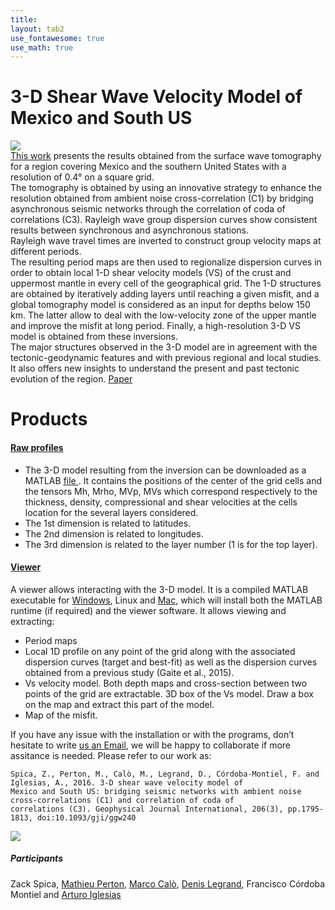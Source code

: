 ```yaml
---
title: 
layout: tab2
use_fontawesome: true
use_math: true
---
```


<!-- Research -->
<h1 class="section-title">3-D Shear Wave Velocity Model of Mexico and South US</h1>

<div class="row content-row">
<div class="col-12 col-sm-5 image-wrapper">
    <img src="{{ site.baseurl }}/images/mexsections.png">
</div>
<div class="col-12 col-sm-7">
<a href="https://academic.oup.com/gji/article-abstract/206/3/1795/2583531" target="_blank">This work</a> presents the results obtained from the surface wave tomography for a region covering Mexico and the southern United States with a resolution of 0.4° on a square grid.<br />
The tomography is obtained by using an innovative strategy to enhance the resolution obtained from ambient noise cross-correlation (C1) by bridging asynchronous seismic networks through the correlation of coda of correlations (C3). Rayleigh wave group dispersion curves show consistent results between synchronous and asynchronous stations.<br />
Rayleigh wave travel times are inverted to construct group velocity maps at different periods.<br />
The resulting period maps are then used to regionalize dispersion curves in order to obtain local 1-D shear velocity models (VS) of the crust and uppermost mantle in every cell of the geographical grid. The 1-D structures are obtained by iteratively adding layers until reaching a given misfit, and a global tomography model is considered as an input for depths below 150 km. The latter allow to deal with the low-velocity zone of the upper mantle and improve the misfit at long period. Finally, a high-resolution 3-D VS model is obtained from these inversions.<br />
The major structures observed in the 3-D model are in agreement with the tectonic-geodynamic features and with previous regional and local studies. It also offers new insights to understand the present and past tectonic evolution of the region. <a href="https://drive.google.com/open?id=1VpnLGRPXc2c2VhYlfmyeVx0nQOv0lvJG" target="_blank"><i class="fa fa-file"></i> Paper</a>
</div>

<div>
<h1> Products </h1>
<h4><u>Raw profiles</u></h4>
<div class="row content-row">

<div class="col-12 col-sm-12"><ul>
<li>The 3-D model resulting from the inversion can be downloaded as a MATLAB <a href="https://github.com/zackspica/zackspica.github.io/releases/tag/Models" target="_blank"><i class="fa fa-save"></i> file </a>. It contains the positions of the center of the grid cells and the tensors Mh, Mrho, MVp, MVs which correspond respectively to the thickness, density, compressional and shear velocities at the cells location for the several layers considered.</li>
<li>The 1st dimension is related to latitudes.</li>
<li>The 2nd dimension is related to longitudes.</li>
<li>The 3rd dimension is related to the layer number (1 is for the top layer).</li></ul>


<h4><u>Viewer </u></h4>
A viewer allows interacting with the 3-D model. It is a compiled MATLAB executable for <a href="https://github.com/zackspica/zackspica.github.io/releases/tag/final" target="_blank"><i class="fa Windows"></i>Windows</a>, Linux and <a href="https://github.com/zackspica/zackspica.github.io/releases/tag/finalMac" target="_blank"><i class="fa Apple"></i>Mac</a>, which will install both the MATLAB runtime (if required) and the viewer software. It allows viewing and extracting: <ul>
<li>Period maps</li> 
<li>Local 1D profile on any point of the grid along with the associated dispersion curves (target and best-fit) as well as the dispersion curves obtained from a previous study (Gaite et al., 2015).</li>
<li>Vs velocity model. Both depth maps and cross-section between two points of the grid are extractable. 3D box of the Vs model. Draw a box on the map and extract this part of the model.</li>
<li>Map of the misfit.</li></ul>
If you have any issue with the installation or with the programs, don’t hesitate to write <a href="mailto:mathieuperton@gmail.com;zspica@stanford.edu;"> <i class="far fa-envelope"></i> us an Email</a>, we will be happy to collaborate if more assitance is needed. Please refer to our work as:
<pre class="code">
<span><code>Spica, Z., Perton, M., Calò, M., Legrand, D., Córdoba-Montiel, F. and Iglesias, A., 2016. 3-D shear wave velocity model of 
Mexico and South US: bridging seismic networks with ambient noise cross-correlations (C1) and correlation of coda of 
correlations (C3). Geophysical Journal International, 206(3), pp.1795-1813, doi:10.1093/gji/ggw240</code></span>
</pre>

<div class="col-12 col-sm-12 image-wrapper">
    <img src="{{ site.baseurl }}/images/vidsures.gif">
</div>
</div>


<div>
<h5> Participants </h5>
Zack Spica, <a href="http://www.igum.unam.mx/mperton/" target="_blank">Mathieu Perton</a>, 
<a href="http://marcocalo.weebly.com/" target="_blank">Marco Calò</a>, <a href="https://scholar.google.es/citations?user=8GVIsq8AAAAJ&hl=es" target="_blank">Denis Legrand</a>, Francisco Córdoba Montiel and  <a href="http://www.geofisica.unam.mx/sismologia/index.php/users/view/6" target="_blank">Arturo Iglesias</a>
</div>

